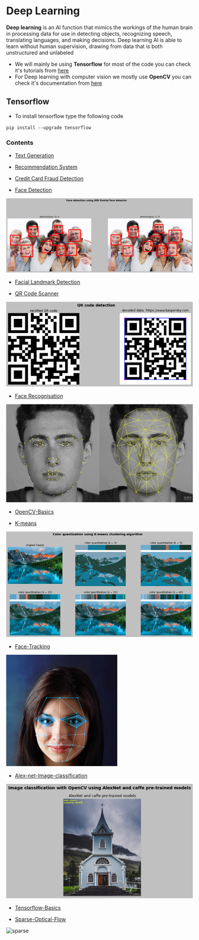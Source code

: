 # Deep Learning
**Deep learning** is an AI function that mimics the workings of the human brain in processing data for use in detecting objects, recognizing speech, translating languages, and making decisions. Deep learning AI is able to learn without human supervision, drawing from data that is both unstructured and unlabeled


* We will mainly be using **Tensorflow**  for most of the code you can check it's tutorials from [here](https://www.tensorflow.org/tutorials)
* For Deep learning with computer vision we mostly use **OpenCV** you can check it's documentation from [here](https://opencv.org/)


## Tensorflow

* To install tensorflow type the following code

```
pip install --upgrade tensorflow
```

### Contents


* [Text Generation](https://github.com/Pavankunchala/Deep-Learning/tree/master/Text-Generation)

* [Recommendation System](https://github.com/Pavankunchala/Deep-Learning/tree/master/Recommendation%20System)

* [Credit Card Fraud Detection](https://github.com/Pavankunchala/Deep-Learning/tree/master/Credit%20Card%20Fraud%20Detection)

* [Face Detection](https://github.com/Pavankunchala/Deep-Learning/tree/master/Face-Detection-All%20Models)

 ![Face-Detection-img](https://github.com/Pavankunchala/Deep-Learning/blob/master/Face-Detection-All%20Models/Face_detection_dlib/dlib_soln.png)
 
* [Facial Landmark Detection](https://github.com/Pavankunchala/Deep-Learning/tree/master/Facial_landmarks)

* [QR Code Scanner](https://github.com/Pavankunchala/Deep-Learning/tree/master/QR_Code_Detection)

![QR-code-img](https://github.com/Pavankunchala/Deep-Learning/blob/master/QR_Code_Detection/qr_solution.png)

* [Face Recognisation](https://github.com/Pavankunchala/Deep-Learning/tree/master/Face-Recognisation)

![Face-Recog-img](https://github.com/Pavankunchala/Deep-Learning/blob/master/Face-Recognisation/img.jpg)

* [OpenCV-Basics](https://github.com/Pavankunchala/Deep-Learning/tree/master/Open-CV_Basics)

* [K-means](https://github.com/Pavankunchala/Deep-Learning/tree/master/K-means)

![color_quantization_k](https://github.com/Pavankunchala/Deep-Learning/blob/master/K-means/solution_color_quantization.png)

* [Face-Tracking](https://github.com/Pavankunchala/Deep-Learning/tree/master/Face-Tracking)

![face-tracking](https://github.com/Pavankunchala/Deep-Learning/blob/master/Face-Tracking/FaceTracking.jpg)

* [Alex-net-Image-classification](https://github.com/Pavankunchala/Deep-Learning/tree/master/Alexnet-OpenCV)

![alex-net](https://github.com/Pavankunchala/Deep-Learning/blob/master/Alexnet-OpenCV/alexnet_soln.png)

* [Tensorflow-Basics](https://github.com/Pavankunchala/Deep-Learning/tree/master/Tensorflow_Basics)

* [Sparse-Optical-Flow](https://github.com/Pavankunchala/Deep-Learning/tree/master/Open-CV_Basics/Sparse-optical-flow)

![sparse](https://github.com/Pavankunchala/Deep-Learning/blob/master/Open-CV_Basics/Sparse-optical-flow/sparse-optical-flow.gif)










